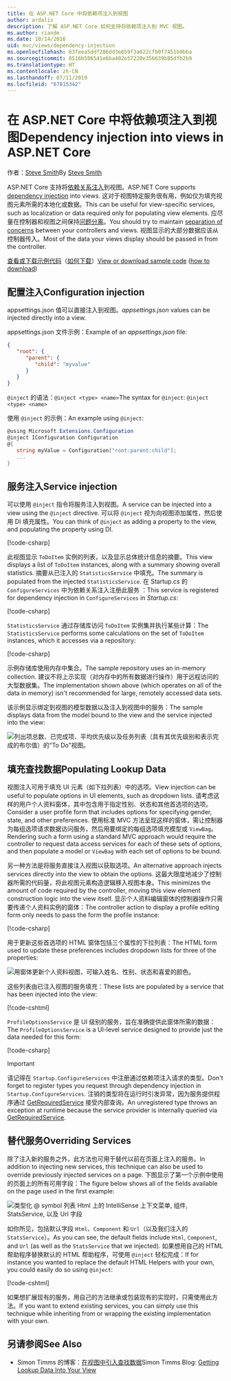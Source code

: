 ```yaml
---
title: 在 ASP.NET Core 中将依赖项注入到视图
author: ardalis
description: 了解 ASP.NET Core 如何支持将依赖项注入到 MVC 视图。
ms.author: riande
ms.date: 10/14/2016
uid: mvc/views/dependency-injection
ms.openlocfilehash: 63feea5ddf286dd3e659f3a622cfb0f7451b9bba
ms.sourcegitcommit: 8516b586541e6ba402e57228e356639b85dfb2b9
ms.translationtype: HT
ms.contentlocale: zh-CN
ms.lasthandoff: 07/11/2019
ms.locfileid: "67815342"
---
```

# <a name="dependency-injection-into-views-in-aspnet-core"></a><span data-ttu-id="5dfef-103">在 ASP.NET Core 中将依赖项注入到视图</span><span class="sxs-lookup"><span data-stu-id="5dfef-103">Dependency injection into views in ASP.NET Core</span></span>

<span data-ttu-id="5dfef-104">作者：[Steve Smith](https://ardalis.com/)</span><span class="sxs-lookup"><span data-stu-id="5dfef-104">By [Steve Smith](https://ardalis.com/)</span></span>

<span data-ttu-id="5dfef-105">ASP.NET Core 支持将[依赖关系注入](xref:fundamentals/dependency-injection)到视图。</span><span class="sxs-lookup"><span data-stu-id="5dfef-105">ASP.NET Core supports [dependency injection](xref:fundamentals/dependency-injection) into views.</span></span> <span data-ttu-id="5dfef-106">这对于视图特定服务很有用，例如仅为填充视图元素所需的本地化或数据。</span><span class="sxs-lookup"><span data-stu-id="5dfef-106">This can be useful for view-specific services, such as localization or data required only for populating view elements.</span></span> <span data-ttu-id="5dfef-107">应尽量在控制器和视图之间保持[问题分离](/dotnet/standard/modern-web-apps-azure-architecture/architectural-principles#separation-of-concerns)。</span><span class="sxs-lookup"><span data-stu-id="5dfef-107">You should try to maintain [separation of concerns](/dotnet/standard/modern-web-apps-azure-architecture/architectural-principles#separation-of-concerns) between your controllers and views.</span></span> <span data-ttu-id="5dfef-108">视图显示的大部分数据应该从控制器传入。</span><span class="sxs-lookup"><span data-stu-id="5dfef-108">Most of the data your views display should be passed in from the controller.</span></span>

<span data-ttu-id="5dfef-109">[查看或下载示例代码](https://github.com/aspnet/AspNetCore.Docs/tree/master/aspnetcore/mvc/views/dependency-injection/sample)（[如何下载](xref:index#how-to-download-a-sample)）</span><span class="sxs-lookup"><span data-stu-id="5dfef-109">[View or download sample code](https://github.com/aspnet/AspNetCore.Docs/tree/master/aspnetcore/mvc/views/dependency-injection/sample) ([how to download](xref:index#how-to-download-a-sample))</span></span>

## <a name="configuration-injection"></a><span data-ttu-id="5dfef-110">配置注入</span><span class="sxs-lookup"><span data-stu-id="5dfef-110">Configuration injection</span></span>

<span data-ttu-id="5dfef-111">appsettings.json  值可以直接注入到视图。</span><span class="sxs-lookup"><span data-stu-id="5dfef-111">*appsettings.json* values can be injected directly into a view.</span></span>

<span data-ttu-id="5dfef-112">appsettings.json  文件示例：</span><span class="sxs-lookup"><span data-stu-id="5dfef-112">Example of an *appsettings.json* file:</span></span>

```json
{
   "root": {
      "parent": {
         "child": "myvalue"
      }
   }
}
```

<span data-ttu-id="5dfef-113">`@inject` 的语法：`@inject <type> <name>`</span><span class="sxs-lookup"><span data-stu-id="5dfef-113">The syntax for `@inject`: `@inject <type> <name>`</span></span>

<span data-ttu-id="5dfef-114">使用 `@inject` 的示例：</span><span class="sxs-lookup"><span data-stu-id="5dfef-114">An example using `@inject`:</span></span>

```csharp
@using Microsoft.Extensions.Configuration
@inject IConfiguration Configuration
@{
   string myValue = Configuration["root:parent:child"];
   ...
}
```

## <a name="service-injection"></a><span data-ttu-id="5dfef-115">服务注入</span><span class="sxs-lookup"><span data-stu-id="5dfef-115">Service injection</span></span>

<span data-ttu-id="5dfef-116">可以使用 `@inject` 指令将服务注入到视图。</span><span class="sxs-lookup"><span data-stu-id="5dfef-116">A service can be injected into a view using the `@inject` directive.</span></span> <span data-ttu-id="5dfef-117">可以将 `@inject` 视为向视图添加属性，然后使用 DI 填充属性。</span><span class="sxs-lookup"><span data-stu-id="5dfef-117">You can think of `@inject` as adding a property to the view, and populating the property using DI.</span></span>

[!code-csharp[](../../mvc/views/dependency-injection/sample/src/ViewInjectSample/Views/ToDo/Index.cshtml?highlight=4,5,15,16,17)]

<span data-ttu-id="5dfef-118">此视图显示 `ToDoItem` 实例的列表，以及显示总体统计信息的摘要。</span><span class="sxs-lookup"><span data-stu-id="5dfef-118">This view displays a list of `ToDoItem` instances, along with a summary showing overall statistics.</span></span> <span data-ttu-id="5dfef-119">摘要从已注入的 `StatisticsService` 中填充。</span><span class="sxs-lookup"><span data-stu-id="5dfef-119">The summary is populated from the injected `StatisticsService`.</span></span> <span data-ttu-id="5dfef-120">在 Startup.cs 的 `ConfigureServices` 中为依赖关系注入注册此服务  ：</span><span class="sxs-lookup"><span data-stu-id="5dfef-120">This service is registered for dependency injection in `ConfigureServices` in *Startup.cs*:</span></span>

[!code-csharp[](../../mvc/views/dependency-injection/sample/src/ViewInjectSample/Startup.cs?highlight=6,7&range=15-22)]

<span data-ttu-id="5dfef-121">`StatisticsService` 通过存储库访问 `ToDoItem` 实例集并执行某些计算：</span><span class="sxs-lookup"><span data-stu-id="5dfef-121">The `StatisticsService` performs some calculations on the set of `ToDoItem` instances, which it accesses via a repository:</span></span>

[!code-csharp[](../../mvc/views/dependency-injection/sample/src/ViewInjectSample/Model/Services/StatisticsService.cs?highlight=15,20,25)]

<span data-ttu-id="5dfef-122">示例存储库使用内存中集合。</span><span class="sxs-lookup"><span data-stu-id="5dfef-122">The sample repository uses an in-memory collection.</span></span> <span data-ttu-id="5dfef-123">建议不将上示实现（对内存中的所有数据进行操作）用于远程访问的大型数据集。</span><span class="sxs-lookup"><span data-stu-id="5dfef-123">The implementation shown above (which operates on all of the data in memory) isn't recommended for large, remotely accessed data sets.</span></span>

<span data-ttu-id="5dfef-124">该示例显示绑定到视图的模型数据以及注入到视图中的服务：</span><span class="sxs-lookup"><span data-stu-id="5dfef-124">The sample displays data from the model bound to the view and the service injected into the view:</span></span>

![列出项总数、已完成项、平均优先级以及任务列表（具有其优先级别和表示完成的布尔值）的“To Do”视图。](dependency-injection/_static/screenshot.png)

## <a name="populating-lookup-data"></a><span data-ttu-id="5dfef-126">填充查找数据</span><span class="sxs-lookup"><span data-stu-id="5dfef-126">Populating Lookup Data</span></span>

<span data-ttu-id="5dfef-127">视图注入可用于填充 UI 元素（如下拉列表）中的选项。</span><span class="sxs-lookup"><span data-stu-id="5dfef-127">View injection can be useful to populate options in UI elements, such as dropdown lists.</span></span> <span data-ttu-id="5dfef-128">请考虑这样的用户个人资料窗体，其中包含用于指定性别、状态和其他首选项的选项。</span><span class="sxs-lookup"><span data-stu-id="5dfef-128">Consider a user profile form that includes options for specifying gender, state, and other preferences.</span></span> <span data-ttu-id="5dfef-129">使用标准 MVC 方法呈现这样的窗体，需让控制器为每组选项请求数据访问服务，然后用要绑定的每组选项填充模型或 `ViewBag`。</span><span class="sxs-lookup"><span data-stu-id="5dfef-129">Rendering such a form using a standard MVC approach would require the controller to request data access services for each of these sets of options, and then populate a model or `ViewBag` with each set of options to be bound.</span></span>

<span data-ttu-id="5dfef-130">另一种方法是将服务直接注入视图以获取选项。</span><span class="sxs-lookup"><span data-stu-id="5dfef-130">An alternative approach injects services directly into the view to obtain the options.</span></span> <span data-ttu-id="5dfef-131">这最大限度地减少了控制器所需的代码量，将此视图元素构造逻辑移入视图本身。</span><span class="sxs-lookup"><span data-stu-id="5dfef-131">This minimizes the amount of code required by the controller, moving this view element construction logic into the view itself.</span></span> <span data-ttu-id="5dfef-132">显示个人资料编辑窗体的控制器操作只需要传递个人资料实例的窗体：</span><span class="sxs-lookup"><span data-stu-id="5dfef-132">The controller action to display a profile editing form only needs to pass the form the profile instance:</span></span>

[!code-csharp[](../../mvc/views/dependency-injection/sample/src/ViewInjectSample/Controllers/ProfileController.cs?highlight=9,19)]

<span data-ttu-id="5dfef-133">用于更新这些首选项的 HTML 窗体包括三个属性的下拉列表：</span><span class="sxs-lookup"><span data-stu-id="5dfef-133">The HTML form used to update these preferences includes dropdown lists for three of the properties:</span></span>

![用窗体更新个人资料视图，可输入姓名、性别、状态和喜爱的颜色。](dependency-injection/_static/updateprofile.png)

<span data-ttu-id="5dfef-135">这些列表由已注入视图的服务填充：</span><span class="sxs-lookup"><span data-stu-id="5dfef-135">These lists are populated by a service that has been injected into the view:</span></span>

[!code-cshtml[](../../mvc/views/dependency-injection/sample/src/ViewInjectSample/Views/Profile/Index.cshtml?highlight=4,16,17,21,22,26,27)]

<span data-ttu-id="5dfef-136">`ProfileOptionsService` 是 UI 级别的服务，旨在准确提供此窗体所需的数据：</span><span class="sxs-lookup"><span data-stu-id="5dfef-136">The `ProfileOptionsService` is a UI-level service designed to provide just the data needed for this form:</span></span>

[!code-csharp[](../../mvc/views/dependency-injection/sample/src/ViewInjectSample/Model/Services/ProfileOptionsService.cs?highlight=7,13,24)]

> [!IMPORTANT]
> <span data-ttu-id="5dfef-137">请记得在 `Startup.ConfigureServices` 中注册通过依赖项注入请求的类型。</span><span class="sxs-lookup"><span data-stu-id="5dfef-137">Don't forget to register types you request through dependency injection in `Startup.ConfigureServices`.</span></span> <span data-ttu-id="5dfef-138">注销的类型将在运行时引发异常，因为服务提供程序通过 [GetRequiredService](/dotnet/api/microsoft.extensions.dependencyinjection.serviceproviderserviceextensions.getrequiredservice) 接受内部查询。</span><span class="sxs-lookup"><span data-stu-id="5dfef-138">An unregistered type throws an exception at runtime because the service provider is internally queried via [GetRequiredService](/dotnet/api/microsoft.extensions.dependencyinjection.serviceproviderserviceextensions.getrequiredservice).</span></span>

## <a name="overriding-services"></a><span data-ttu-id="5dfef-139">替代服务</span><span class="sxs-lookup"><span data-stu-id="5dfef-139">Overriding Services</span></span>

<span data-ttu-id="5dfef-140">除了注入新的服务之外，此方法也可用于替代以前在页面上注入的服务。</span><span class="sxs-lookup"><span data-stu-id="5dfef-140">In addition to injecting new services, this technique can also be used to override previously injected services on a page.</span></span> <span data-ttu-id="5dfef-141">下图显示了第一个示例中使用的页面上的所有可用字段：</span><span class="sxs-lookup"><span data-stu-id="5dfef-141">The figure below shows all of the fields available on the page used in the first example:</span></span>

![类型化 @ symbol 列表 Html 上的 IntelliSense 上下文菜单, 组件, StatsService, 以及 Url 字段](dependency-injection/_static/razor-fields.png)

<span data-ttu-id="5dfef-143">如你所见，包括默认字段 `Html`、`Component` 和 `Url`（以及我们注入的 `StatsService`）。</span><span class="sxs-lookup"><span data-stu-id="5dfef-143">As you can see, the default fields include `Html`, `Component`, and `Url` (as well as the `StatsService` that we injected).</span></span> <span data-ttu-id="5dfef-144">如果想用自己的 HTML 帮助程序替换默认的 HTML 帮助程序，可使用 `@inject` 轻松完成：</span><span class="sxs-lookup"><span data-stu-id="5dfef-144">If for instance you wanted to replace the default HTML Helpers with your own, you could easily do so using `@inject`:</span></span>

[!code-cshtml[](../../mvc/views/dependency-injection/sample/src/ViewInjectSample/Views/Helper/Index.cshtml?highlight=3,11)]

<span data-ttu-id="5dfef-145">如果想扩展现有的服务，用自己的方法继承或包装现有的实现时，只需使用此方法。</span><span class="sxs-lookup"><span data-stu-id="5dfef-145">If you want to extend existing services, you can simply use this technique while inheriting from or wrapping the existing implementation with your own.</span></span>

## <a name="see-also"></a><span data-ttu-id="5dfef-146">另请参阅</span><span class="sxs-lookup"><span data-stu-id="5dfef-146">See Also</span></span>

* <span data-ttu-id="5dfef-147">Simon Timms 的博客：[在视图中引入查找数据](https://blog.simontimms.com/2015/06/09/getting-lookup-data-into-you-view/)</span><span class="sxs-lookup"><span data-stu-id="5dfef-147">Simon Timms Blog: [Getting Lookup Data Into Your View](https://blog.simontimms.com/2015/06/09/getting-lookup-data-into-you-view/)</span></span>

